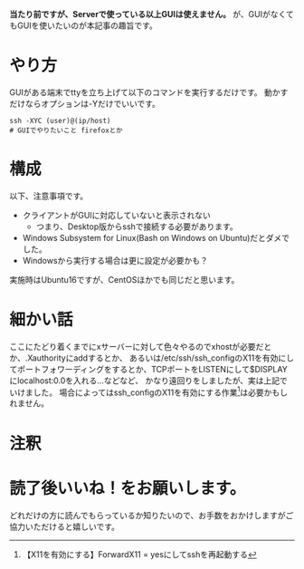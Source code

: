**当たり前ですが、Serverで使っている以上GUIは使えません。**
が、GUIがなくてもGUIを使いたいのが本記事の趣旨です。

# やり方
GUIがある端末でttyを立ち上げて以下のコマンドを実行するだけです。
動かすだけならオプションは-Yだけでいいです。

``` client.tty
ssh -XYC (user)@(ip/host)
# GUIでやりたいこと firefoxとか
```

# 構成
以下、注意事項です。
- クライアントがGUIに対応していないと表示されない
    - つまり、Desktop版からsshで接続する必要があります。
- Windows Subsystem for Linux(Bash on Windows on Ubuntu)だとダメでした。
- Windowsから実行する場合は更に設定が必要かも？

実施時はUbuntu16ですが、CentOSほかでも同じだと思います。

# 細かい話
ここにたどり着くまでにxサーバーに対して色々やるのでxhostが必要だとか、.Xauthorityにaddするとか、
あるいは/etc/ssh/ssh_configのX11を有効にしてポートフォワーディングをするとか、TCPポートをLISTENにして$DISPLAYにlocalhost:0.0を入れる…などなど、
かなり遠回りをしましたが、実は上記でいけました。
場合によってはssh_configのX11を有効にする作業[^1]は必要かもしれません。

# 注釈
[^1]: 【X11を有効にする】ForwardX11 = yesにしてsshを再起動する

# 読了後いいね！をお願いします。
どれだけの方に読んでもらっているか知りたいので、お手数をおかけしますがご協力いただけると嬉しいです。
